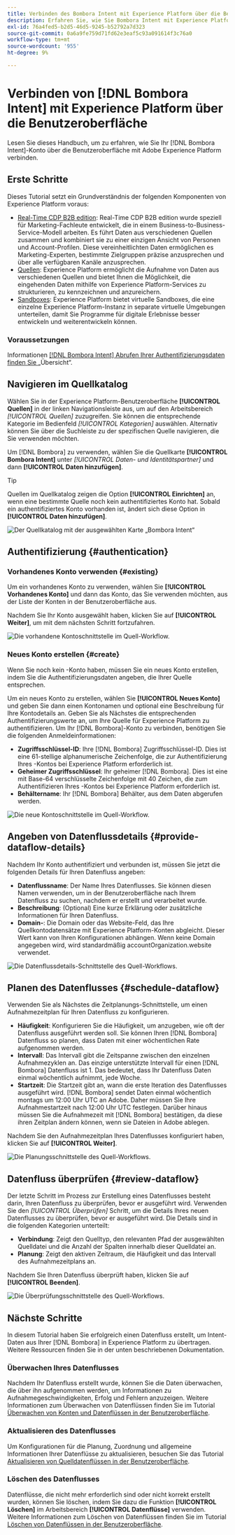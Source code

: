```yaml
---
title: Verbinden des Bombora Intent mit Experience Platform über die Benutzeroberfläche
description: Erfahren Sie, wie Sie Bombora Intent mit Experience Platform verbinden
exl-id: 76a4fed5-b2d5-46d5-9245-b52792a7d323
source-git-commit: 0a6a9fe759d71fd62e3eaf5c93a091614f3c76a0
workflow-type: tm+mt
source-wordcount: '955'
ht-degree: 9%

---
```


# Verbinden von [!DNL Bombora Intent] mit Experience Platform über die Benutzeroberfläche

Lesen Sie dieses Handbuch, um zu erfahren, wie Sie Ihr [!DNL Bombora Intent]-Konto über die Benutzeroberfläche mit Adobe Experience Platform verbinden.

## Erste Schritte

Dieses Tutorial setzt ein Grundverständnis der folgenden Komponenten von Experience Platform voraus:

* [Real-Time CDP B2B edition](../../../../../rtcdp/b2b-overview.md): Real-Time CDP B2B edition wurde speziell für Marketing-Fachleute entwickelt, die in einem Business-to-Business-Service-Modell arbeiten. Es führt Daten aus verschiedenen Quellen zusammen und kombiniert sie zu einer einzigen Ansicht von Personen und Account-Profilen. Diese vereinheitlichten Daten ermöglichen es Marketing-Experten, bestimmte Zielgruppen präzise anzusprechen und über alle verfügbaren Kanäle anzusprechen.
* [Quellen](../../../../home.md): Experience Platform ermöglicht die Aufnahme von Daten aus verschiedenen Quellen und bietet Ihnen die Möglichkeit, die eingehenden Daten mithilfe von Experience Platform-Services zu strukturieren, zu kennzeichnen und anzureichern.
* [Sandboxes](../../../../../sandboxes/home.md): Experience Platform bietet virtuelle Sandboxes, die eine einzelne Experience Platform-Instanz in separate virtuelle Umgebungen unterteilen, damit Sie Programme für digitale Erlebnisse besser entwickeln und weiterentwickeln können.

### Voraussetzungen

Informationen [[!DNL Bombora Intent]  Abrufen Ihrer Authentifizierungsdaten finden Sie ](../../../../connectors/data-partners/bombora.md) „Übersicht“.

## Navigieren im Quellkatalog

Wählen Sie in der Experience Platform-Benutzeroberfläche **[!UICONTROL Quellen]** in der linken Navigationsleiste aus, um auf den Arbeitsbereich *[!UICONTROL Quellen]* zuzugreifen. Sie können die entsprechende Kategorie im Bedienfeld *[!UICONTROL Kategorien]* auswählen. Alternativ können Sie über die Suchleiste zu der spezifischen Quelle navigieren, die Sie verwenden möchten.

Um [!DNL Bombora] zu verwenden, wählen Sie die Quellkarte **[!UICONTROL Bombora Intent]** unter *[!UICONTROL Daten- und Identitätspartner]* und dann **[!UICONTROL Daten hinzufügen]**.

>[!TIP]
>
>Quellen im Quellkatalog zeigen die Option **[!UICONTROL Einrichten]** an, wenn eine bestimmte Quelle noch kein authentifiziertes Konto hat. Sobald ein authentifiziertes Konto vorhanden ist, ändert sich diese Option in **[!UICONTROL Daten hinzufügen]**.

![Der Quellkatalog mit der ausgewählten Karte „Bombora Intent“](../../../../images/tutorials/create/bombora/catalog.png)

## Authentifizierung {#authentication}

### Vorhandenes Konto verwenden {#existing}

Um ein vorhandenes Konto zu verwenden, wählen Sie **[!UICONTROL Vorhandenes Konto]** und dann das Konto, das Sie verwenden möchten, aus der Liste der Konten in der Benutzeroberfläche aus.

Nachdem Sie Ihr Konto ausgewählt haben, klicken Sie auf **[!UICONTROL Weiter]**, um mit dem nächsten Schritt fortzufahren.

![Die vorhandene Kontoschnittstelle im Quell-Workflow.](../../../../images/tutorials/create/bombora/existing.png)

### Neues Konto erstellen {#create}

Wenn Sie noch kein -Konto haben, müssen Sie ein neues Konto erstellen, indem Sie die Authentifizierungsdaten angeben, die Ihrer Quelle entsprechen.

Um ein neues Konto zu erstellen, wählen Sie **[!UICONTROL Neues Konto]** und geben Sie dann einen Kontonamen und optional eine Beschreibung für Ihre Kontodetails an. Geben Sie als Nächstes die entsprechenden Authentifizierungswerte an, um Ihre Quelle für Experience Platform zu authentifizieren. Um Ihr [!DNL Bombora]-Konto zu verbinden, benötigen Sie die folgenden Anmeldeinformationen:

* **Zugriffsschlüssel-ID**: Ihre [!DNL Bombora] Zugriffsschlüssel-ID. Dies ist eine 61-stellige alphanumerische Zeichenfolge, die zur Authentifizierung Ihres -Kontos bei Experience Platform erforderlich ist.
* **Geheimer Zugriffsschlüssel**: Ihr geheimer [!DNL Bombora]. Dies ist eine mit Base-64 verschlüsselte Zeichenfolge mit 40 Zeichen, die zum Authentifizieren Ihres -Kontos bei Experience Platform erforderlich ist.
* **Behältername**: Ihr [!DNL Bombora] Behälter, aus dem Daten abgerufen werden.

![Die neue Kontoschnittstelle im Quell-Workflow.](../../../../images/tutorials/create/bombora/new.png)

## Angeben von Datenflussdetails {#provide-dataflow-details}

Nachdem Ihr Konto authentifiziert und verbunden ist, müssen Sie jetzt die folgenden Details für Ihren Datenfluss angeben:

* **Datenflussname**: Der Name Ihres Datenflusses. Sie können diesen Namen verwenden, um in der Benutzeroberfläche nach Ihrem Datenfluss zu suchen, nachdem er erstellt und verarbeitet wurde.
* **Beschreibung**: (Optional) Eine kurze Erklärung oder zusätzliche Informationen für Ihren Datenfluss.
* **Domain-**: Die Domain oder das Website-Feld, das Ihre Quellkontodatensätze mit Experience Platform-Konten abgleicht. Dieser Wert kann von Ihren Konfigurationen abhängen. Wenn keine Domain angegeben wird, wird standardmäßig accountOrganization.website verwendet.

![Die Datenflussdetails-Schnittstelle des Quell-Workflows.](../../../../images/tutorials/create/bombora/dataflow-detail.png)

## Planen des Datenflusses {#schedule-dataflow}

Verwenden Sie als Nächstes die Zeitplanungs-Schnittstelle, um einen Aufnahmezeitplan für Ihren Datenfluss zu konfigurieren.

* **Häufigkeit**: Konfigurieren Sie die Häufigkeit, um anzugeben, wie oft der Datenfluss ausgeführt werden soll. Sie können Ihren [!DNL Bombora] Datenfluss so planen, dass Daten mit einer wöchentlichen Rate aufgenommen werden.
* **Intervall**: Das Intervall gibt die Zeitspanne zwischen den einzelnen Aufnahmezyklen an. Das einzige unterstützte Intervall für einen [!DNL Bombora] Datenfluss ist 1. Das bedeutet, dass Ihr Datenfluss Daten einmal wöchentlich aufnimmt, jede Woche.
* **Startzeit**: Die Startzeit gibt an, wann die erste Iteration des Datenflusses ausgeführt wird. [!DNL Bombora] sendet Daten einmal wöchentlich montags um 12:00 Uhr UTC an Adobe. Daher müssen Sie Ihre Aufnahmestartzeit nach 12:00 Uhr UTC festlegen. Darüber hinaus müssen Sie die Aufnahmezeit mit [!DNL Bombora] bestätigen, da diese ihren Zeitplan ändern können, wenn sie Dateien in Adobe ablegen.

Nachdem Sie den Aufnahmezeitplan Ihres Datenflusses konfiguriert haben, klicken Sie auf **[!UICONTROL Weiter]**.

![Die Planungsschnittstelle des Quell-Workflows.](../../../../images/tutorials/create/bombora/scheduling.png)

## Datenfluss überprüfen {#review-dataflow}

Der letzte Schritt im Prozess zur Erstellung eines Datenflusses besteht darin, Ihren Datenfluss zu überprüfen, bevor er ausgeführt wird. Verwenden Sie den *[!UICONTROL Überprüfen]* Schritt, um die Details Ihres neuen Datenflusses zu überprüfen, bevor er ausgeführt wird. Die Details sind in die folgenden Kategorien unterteilt:

* **Verbindung**: Zeigt den Quelltyp, den relevanten Pfad der ausgewählten Quelldatei und die Anzahl der Spalten innerhalb dieser Quelldatei an.
* **Planung**: Zeigt den aktiven Zeitraum, die Häufigkeit und das Intervall des Aufnahmezeitplans an.

Nachdem Sie Ihren Datenfluss überprüft haben, klicken Sie auf **[!UICONTROL Beenden]**.

![Die Überprüfungsschnittstelle des Quell-Workflows.](../../../../images/tutorials/create/bombora/review.png)

## Nächste Schritte

In diesem Tutorial haben Sie erfolgreich einen Datenfluss erstellt, um Intent-Daten aus Ihrer [!DNL Bombora] in Experience Platform zu übertragen. Weitere Ressourcen finden Sie in der unten beschriebenen Dokumentation.

### Überwachen Ihres Datenflusses

Nachdem Ihr Datenfluss erstellt wurde, können Sie die Daten überwachen, die über ihn aufgenommen werden, um Informationen zu Aufnahmegeschwindigkeiten, Erfolg und Fehlern anzuzeigen. Weitere Informationen zum Überwachen von Datenflüssen finden Sie im Tutorial [Überwachen von Konten und Datenflüssen in der Benutzeroberfläche](../../../../../dataflows/ui/monitor-sources.md).

### Aktualisieren des Datenflusses

Um Konfigurationen für die Planung, Zuordnung und allgemeine Informationen Ihrer Datenflüsse zu aktualisieren, besuchen Sie das Tutorial [Aktualisieren von Quelldatenflüssen in der Benutzeroberfläche](../../update-dataflows.md).

### Löschen des Datenflusses

Datenflüsse, die nicht mehr erforderlich sind oder nicht korrekt erstellt wurden, können Sie löschen, indem Sie dazu die Funktion **[!UICONTROL Löschen]** im Arbeitsbereich **[!UICONTROL Datenflüsse]** verwenden. Weitere Informationen zum Löschen von Datenflüssen finden Sie im Tutorial [Löschen von Datenflüssen in der Benutzeroberfläche](../../delete.md).
